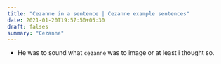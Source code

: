 ```yaml
---
title: "Cezanne in a sentence | Cezanne example sentences"
date: 2021-01-20T19:57:50+05:30
draft: falses
summary: "Cezanne"
---
```

- He was to sound what `cezanne` was to image or at least i thought so.
                 
